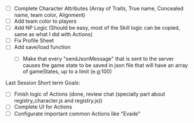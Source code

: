 - [ ] Complete Character Attributes (Array of Traits, True name, Concealed name, team color, Alignment)
- [ ] Add team color to players
- [ ] Add NP Logic (Should be easy, most of the Skill logic can be copied, same as what I did with Actions)
- [ ] Fix Profile Sheet
- [ ] Add save/load function
  - [ ] Make that every "sendJsonMessage" that is sent to the server causes the game state to be saved in json file that will have an array of gameStates, up to a limit (e.g:100) 



Last Session Short term Goals:
- [ ] Finish logic of Actions (done, review chat (specially part about registry_character.js and registry.js))
- [ ] Complete UI for Actions
- [ ] Configurate important common Actions like "Evade"
